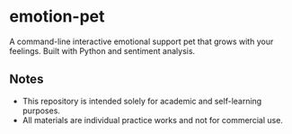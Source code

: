# emotion-pet
A command-line interactive emotional support pet that grows with your feelings. Built with Python and sentiment analysis.

## Notes
- This repository is intended solely for academic and self-learning purposes.  
- All materials are individual practice works and not for commercial use.

